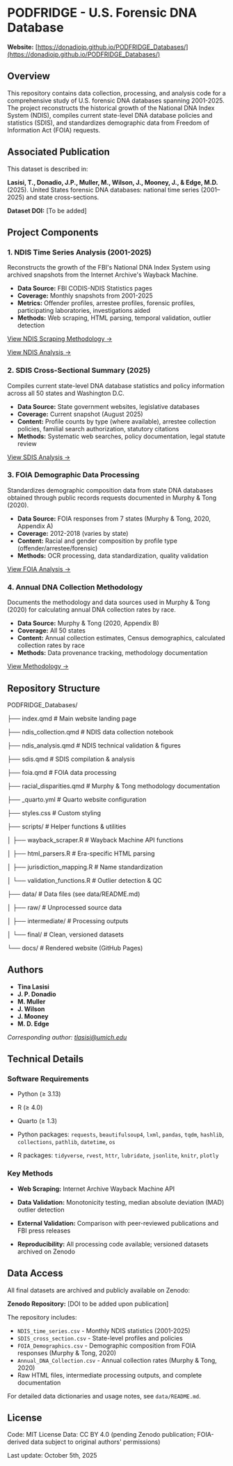 # PODFRIDGE - U.S. Forensic DNA Database

**Website:** [https://donadiojp.github.io/PODFRIDGE_Databases/](https://donadiojp.github.io/PODFRIDGE_Databases/)

## Overview

This repository contains data collection, processing, and analysis code for a comprehensive study of U.S. forensic DNA databases spanning 2001-2025. The project reconstructs the historical growth of the National DNA Index System (NDIS), compiles current state-level DNA database policies and statistics (SDIS), and standardizes demographic data from Freedom of Information Act (FOIA) requests.

## Associated Publication

This dataset is described in:

**Lasisi, T., Donadio, J.P., Muller, M., Wilson, J., Mooney, J., & Edge, M.D.** (2025). United States forensic DNA databases: national time series (2001–2025) and state cross-sections. 

**Dataset DOI:** [To be added]

## Project Components

### 1. NDIS Time Series Analysis (2001-2025)
Reconstructs the growth of the FBI's National DNA Index System using archived snapshots from the Internet Archive's Wayback Machine.

- **Data Source:** FBI CODIS-NDIS Statistics pages
- **Coverage:** Monthly snapshots from 2001-2025
- **Metrics:** Offender profiles, arrestee profiles, forensic profiles, participating laboratories, investigations aided
- **Methods:** Web scraping, HTML parsing, temporal validation, outlier detection

[View NDIS Scraping Methodology →](https://donadiojp.github.io/PODFRIDGE_Databases/qmd_root/ndis_scraping.html)

[View NDIS Analysis →](https://donadiojp.github.io/PODFRIDGE_Databases/qmd_root/ndis_analysis.html)

### 2. SDIS Cross-Sectional Summary (2025)
Compiles current state-level DNA database statistics and policy information across all 50 states and Washington D.C.

- **Data Source:** State government websites, legislative databases
- **Coverage:** Current snapshot (August 2025)
- **Content:** Profile counts by type (where available), arrestee collection policies, familial search authorization, statutory citations
- **Methods:** Systematic web searches, policy documentation, legal statute review

[View SDIS Analysis →](https://donadiojp.github.io/PODFRIDGE_Databases/qmd_root/sdis_summary.html)

### 3. FOIA Demographic Data Processing
Standardizes demographic composition data from state DNA databases obtained through public records requests documented in Murphy & Tong (2020).

- **Data Source:** FOIA responses from 7 states (Murphy & Tong, 2020, Appendix A)
- **Coverage:** 2012-2018 (varies by state)
- **Content:** Racial and gender composition by profile type (offender/arrestee/forensic)
- **Methods:** OCR processing, data standardization, quality validation

[View FOIA Analysis →](https://donadiojp.github.io/PODFRIDGE_Databases/qmd_root/foia_processing.html)

### 4. Annual DNA Collection Methodology
Documents the methodology and data sources used in Murphy & Tong (2020) for calculating annual DNA collection rates by race.

- **Data Source:** Murphy & Tong (2020, Appendix B)
- **Coverage:** All 50 states
- **Content:** Annual collection estimates, Census demographics, calculated collection rates by race
- **Methods:** Data provenance tracking, methodology documentation

[View Methodology →](https://donadiojp.github.io/PODFRIDGE_Databases/qmd_root/appendix_analysis.html)

## Repository Structure

PODFRIDGE_Databases/

├── index.qmd                          # Main website landing page

├── ndis_collection.qmd                # NDIS data collection notebook

├── ndis_analysis.qmd                  # NDIS technical validation & figures

├── sdis.qmd                           # SDIS compilation & analysis

├── foia.qmd                           # FOIA data processing

├── racial_disparities.qmd             # Murphy & Tong methodology documentation

├── _quarto.yml                        # Quarto website configuration

├── styles.css                         # Custom styling

├── scripts/                           # Helper functions & utilities

│   ├── wayback_scraper.R             # Wayback Machine API functions

│   ├── html_parsers.R                # Era-specific HTML parsing

│   ├── jurisdiction_mapping.R        # Name standardization

│   └── validation_functions.R        # Outlier detection & QC

├── data/                              # Data files (see data/README.md)

│   ├── raw/                          # Unprocessed source data

│   ├── intermediate/                 # Processing outputs

│   └── final/                        # Clean, versioned datasets

└── docs/                              # Rendered website (GitHub Pages)

## Authors

- **Tina Lasisi**
- **J. P. Donadio**
- **M. Muller**
- **J. Wilson**
- **J. Mooney**
- **M. D. Edge**

*Corresponding author: tlasisi@umich.edu*

## Technical Details

### Software Requirements

- Python (≥ 3.13)

- R (≥ 4.0)

- Quarto (≥ 1.3)

- Python packages: `requests`, `beautifulsoup4`, `lxml`, `pandas`, `tqdm`, `hashlib`, `collections`, `pathlib`, `datetime`, `os`

- R packages: `tidyverse`, `rvest`, `httr`, `lubridate`, `jsonlite`, `knitr`, `plotly`

### Key Methods

- **Web Scraping:** Internet Archive Wayback Machine API

- **Data Validation:** Monotonicity testing, median absolute deviation (MAD) outlier detection

- **External Validation:** Comparison with peer-reviewed publications and FBI press releases

- **Reproducibility:** All processing code available; versioned datasets archived on Zenodo

## Data Access

All final datasets are archived and publicly available on Zenodo:

**Zenodo Repository:** [DOI to be added upon publication]

The repository includes:
- `NDIS_time_series.csv` - Monthly NDIS statistics (2001-2025)
- `SDIS_cross_section.csv` - State-level profiles and policies
- `FOIA_Demographics.csv` - Demographic composition from FOIA responses (Murphy & Tong, 2020)
- `Annual_DNA_Collection.csv` - Annual collection rates (Murphy & Tong, 2020)
- Raw HTML files, intermediate processing outputs, and complete documentation

For detailed data dictionaries and usage notes, see `data/README.md`.

## License
Code: MIT License
Data: CC BY 4.0 (pending Zenodo publication; FOIA-derived data subject to original authors' permissions)

Last update: October 5th, 2025
